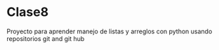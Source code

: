 # Clase8
Proyecto para aprender manejo de listas y arreglos con python usando repositorios git and git hub
